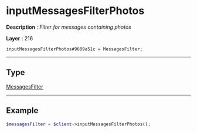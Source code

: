# inputMessagesFilterPhotos

**Description** : *Filter for messages containing photos*

**Layer** : 216

```tl
inputMessagesFilterPhotos#9609a51c = MessagesFilter;
```

---

## Type

[MessagesFilter](type/MessagesFilter)

---

## Example

```php
$messagesFilter = $client->inputMessagesFilterPhotos();
```